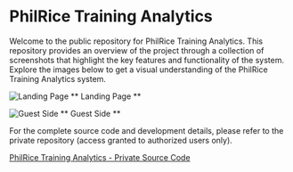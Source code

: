 # PhilRice Training Analytics

<!-- Welcome to the public repository for the PhilRice Training Analytics. This repository contains the README file and other public-facing documentation for the project. Here, you will find various screenshots showcasing the features and functionality of the PhilRice Training Analytics system:

- Overview of the project
- Installation instructions
- Usage examples
- Contributing guidelines
- Contact information -->

Welcome to the public repository for PhilRice Training Analytics. This repository provides an overview of the project through a collection of screenshots that highlight the key features and functionality of the system. Explore the images below to get a visual understanding of the PhilRice Training Analytics system.

![Landing Page](https://github.com/user-attachments/assets/6024c7c0-5160-492e-bdb0-e03c506ea0a0)
** Landing Page **

![Guest Side](https://github.com/user-attachments/assets/fa1d1db5-12b0-4c04-bf3f-b8e2d7673ea5)
** Guest Side **


For the complete source code and development details, please refer to the private repository (access granted to authorized users only).
<!-- For access to the complete source code and development details, please refer to the private repository: -->
[PhilRice Training Analytics - Private Source Code](https://www.youtube.com/watch?v=VlXBzsmL-AE&list=PLKqqSq0eiZIthBLFf7qZtKFP5MNFzfWs6)
